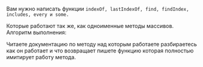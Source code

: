 Вам нужно написать функции 
`indexOf,
lastIndexOf,
find,
findIndex,
includes,
every и some.`

Которые работают так же, как одноименные методы массивов.
Алгоритм выполнения:

Читаете документацию по методу над которым работаете
разбираетесь как он работает и что возвращает
пишете функцию которая полностью имитирует работу метода.